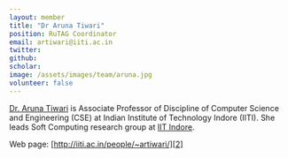 ```yaml
---
layout: member
title: "Dr Aruna Tiwari"
position: RuTAG Coordinator
email: artiwari@iiti.ac.in
twitter: 
github: 
scholar: 
image: /assets/images/team/aruna.jpg
volunteer: false
---
```

[Dr.  Aruna  Tiwari][1]  is  Associate  Professor of Discipline  of  Computer Science  and Engineering  (CSE) at  Indian  Institute  of Technology  Indore  (IITI). She  leads  Soft Computing research group at [IIT Indore][1]. <br/>

Web page: [http://iiti.ac.in/people/~artiwari/][2]

[1]: https://iiti.ac.in
[2]: https://iiti.ac.in/people/~artiwari/

